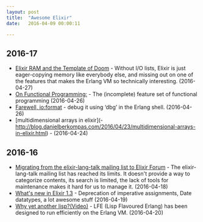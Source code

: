 ```yaml
---
layout: post
title:  "Awesome Elixir"
date:   2016-04-09 00:00:11

---
```

## 2016-17

* [Elixir RAM and the Template of Doom](http://www.evanmiller.org/elixir-ram-and-the-template-of-doom.html) - 
Without I/O lists, Elixir is just eager-copying memory like everybody else, and missing out on one of the features that makes the Erlang VM so technically interesting. (2016-04-27)
* [On Functional Programming:](https://medium.com/@jlouis666/on-functional-programming-df28cc9078de#.i6osvk1ux) - 
The (incomplete) feature set of functional programming (2016-04-26)
* [Farewell, io:format](http://blog.ikura.co/posts/farewell-io-format.html) - debug it using ‘dbg’ in the Erlang shell. (2016-04-26)
* [multidimensional arrays in elixir](- http://blog.danielberkompas.com/2016/04/23/multidimensional-arrays-in-elixir.html) -  (2016-04-24)

## 2016-16

* [Migrating from the elixir-lang-talk mailing list to Elixir Forum](http://elixirforum.com/t/elixir-lang-talk-is-migrating-to-this-forum/358) - The elixir-lang-talk mailing list has reached its limits. It doesn't provide a way to categorize contents, its search is limited, the lack of tools for maintenance makes it hard for us to manage it.  (2016-04-18)
* [What's new in Elixir 1.3](http://tuvistavie.com/tokyo.ex/#/) - Deprecation of imperative assignments, Date datatypes, a lot awesome stuff  (2016-04-19)
* [Why yet another lisp?(Video)](http://erlangcentral.org/8lu-with-robert-virding-erlang-concurrency-and-lfe-lisp-flavoured-erlang-2/#.Vxd9B5N969s) - LFE (Lisp Flavoured Erlang) has been designed to run efficiently on the Erlang VM. (2016-04-20)

